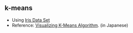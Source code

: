 ## k-means

- Using [Iris Data Set](http://archive.ics.uci.edu/ml/datasets/Iris)
- Reference: [Visualizing K-Means Algorithm](http://tech.nitoyon.com/ja/blog/2009/04/09/kmeans-visualise/). (in Japanese)

